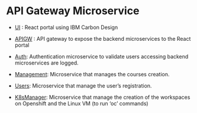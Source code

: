 # API Gateway Microservice

-	[UI](https://github.com/chechuironman/ocp-lab-react-carbon) : React portal using IBM Carbon Design
-	[APIGW](https://github.com/chechuironman/ocp-lab-apigw) : API gateway to expose the backend microservices to the React portal
-	[Auth](https://github.com/chechuironman/ocp-lab-auth): Authentication microservice to validate users accessing backend microservices are logged.
-	[Management](https://github.com/chechuironman/ocp-lab-management): Microservice that manages the courses creation.

-	[Users](https://github.com/chechuironman/ocp-lab-users): Microservice that manage the user’s registration.
-	[K8sManager](https://github.com/chechuironman/ocp-lab-k8smanager): Microservice that manage the creation of the workspaces on Openshift and the Linux VM (to run ‘oc’ commands)


